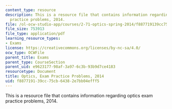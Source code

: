 ```yaml
---
content_type: resource
description: This is a resource file that contains information regarding optics exam
  practice problems, 2014.
file: /ol-ocw-studio-app/courses/2-71-optics-spring-2014/f887719139cc75cb64382e7bb04efff5_MIT2_71S14_s14_Prac_Probs.pdf
file_size: 753913
file_type: application/pdf
learning_resource_types:
- Exams
license: https://creativecommons.org/licenses/by-nc-sa/4.0/
ocw_type: OCWFile
parent_title: Exams
parent_type: CourseSection
parent_uid: e9623177-98af-3a97-6c3b-93b9d7ce4183
resourcetype: Document
title: Optics, Exam Practice Problems, 2014
uid: f8877191-39cc-75cb-6438-2e7bb04efff5
---
```

This is a resource file that contains information regarding optics exam practice problems, 2014.